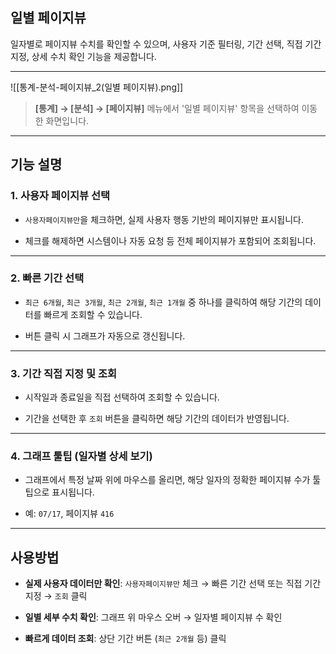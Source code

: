 ## 일별 페이지뷰

일자별로 페이지뷰 수치를 확인할 수 있으며, 사용자 기준 필터링, 기간 선택, 직접 기간 지정, 상세 수치 확인 기능을 제공합니다.

---
![[통계-분석-페이지뷰_2(일별 페이지뷰).png]]

> **[통계] → [분석] → [페이지뷰]** 메뉴에서 '일별 페이지뷰' 항목을 선택하여 이동한 화면입니다.

---

## 기능 설명

### 1. 사용자 페이지뷰 선택

- `사용자페이지뷰만`을 체크하면, 실제 사용자 행동 기반의 페이지뷰만 표시됩니다.
    
- 체크를 해제하면 시스템이나 자동 요청 등 전체 페이지뷰가 포함되어 조회됩니다.
    

---

### 2. 빠른 기간 선택

- `최근 6개월`, `최근 3개월`, `최근 2개월`, `최근 1개월` 중 하나를 클릭하여 해당 기간의 데이터를 빠르게 조회할 수 있습니다.
    
- 버튼 클릭 시 그래프가 자동으로 갱신됩니다.
    

---

### 3. 기간 직접 지정 및 조회

- 시작일과 종료일을 직접 선택하여 조회할 수 있습니다.
    
- 기간을 선택한 후 `조회` 버튼을 클릭하면 해당 기간의 데이터가 반영됩니다.
    

---

### 4. 그래프 툴팁 (일자별 상세 보기)

- 그래프에서 특정 날짜 위에 마우스를 올리면, 해당 일자의 정확한 페이지뷰 수가 툴팁으로 표시됩니다.
    
- 예: `07/17`, 페이지뷰 `416`
    

---

## 사용방법

- **실제 사용자 데이터만 확인**: `사용자페이지뷰만` 체크 → 빠른 기간 선택 또는 직접 기간 지정 → `조회` 클릭
    
- **일별 세부 수치 확인**: 그래프 위 마우스 오버 → 일자별 페이지뷰 수 확인
    
- **빠르게 데이터 조회**: 상단 기간 버튼 (`최근 2개월` 등) 클릭